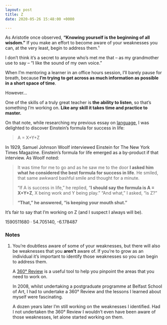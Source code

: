 ```yaml
---
layout: post
title: Z
date: 2020-05-26 15:48:00 +0000

---
```

As Aristotle once observed, **“Knowing yourself is the beginning of all wisdom.”** If you make an effort to become aware of your weaknesses you can, at the very least, begin to address them.¹

I don’t think it’s a secret to anyone who’s met me that – as my grandmother use to say – “I like the sound of my own voice.”

When I’m mentoring a learner in an office hours session, I’ll barely pause for breath, because **I’m trying to get across as much information as possible in a short space of time**.

However…

One of the skills of a truly great teacher is **the ability to listen**, so that’s something I’m working on. **Like any skill it takes time and practice to master.**

On that note, while researching my previous essay on [language][01], I was delighted to discover Einstein’s formula for success in life:

> A = X+Y+Z

In 1929, Samuel Johnson Woolf interviewed Einstein for The New York Times Magazine. Einstein’s formula for life emerged as a by-product if that interview. As Woolf noted:

> It was time for me to go and as he saw me to the door **I asked him what he considered the best formula for success in life**. He smiled, that same awkward bashful smile and thought for a minute.  
>   
> “If A is success in life,” he replied, “**I should say the formula is A = X+Y+Z**, X being work and Y being play.” “And what,” I asked, “is Z?”  
>   
> **“That,” he answered, “is keeping your mouth shut.”**

It’s fair to say that I’m working on Z (and I suspect I always will be).

1590511680 · 54.705140, -6.178487


### Notes

1. You’re doubtless aware of some of your weaknesses, but there will also be weaknesses that you **aren’t** aware of. If you’re to grow as an individual it’s important to identify those weaknesses so you can begin to address them.  
     
   A [360° Review][02] is a useful tool to help you pinpoint the areas that you need to work on.  
     
   In 2008, whilst undertaking a postgraduate programme at Belfast School of Art, I had to undertake a 360° Review and the lessons I learned about myself were fascinating.  
     
   A dozen years later I’m still working on the weaknesses I identified. Had I not undertaken the 360° Review I wouldn’t even have been aware of those weaknesses, let alone started working on them.

[01]: https://www.mrmurphy.org/2020/05/25/a-win-vs.a-negative-net-present-value.html "Language matters."
[02]: https://hbr.org/2012/09/getting-360-degree-reviews-right "Getting 360 Degree Reviews Right"